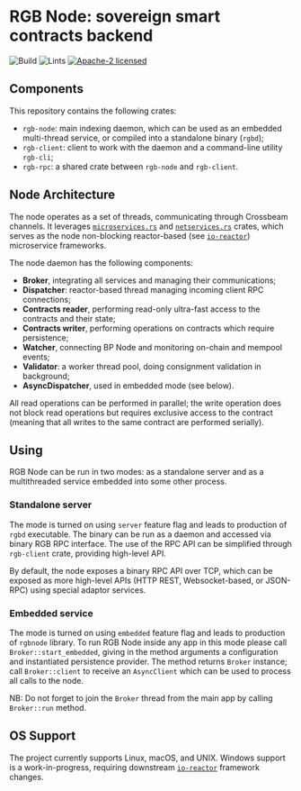 # RGB Node: sovereign smart contracts backend

![Build](https://github.com/RGB-WG/rgb-node/workflows/Build/badge.svg)
![Lints](https://github.com/RGB-WG/rgb-node/workflows/Lints/badge.svg)
[![Apache-2 licensed](https://img.shields.io/crates/l/rgb-node)](./LICENSE)

## Components

This repository contains the following crates:

- `rgb-node`: main indexing daemon, which can be used as an embedded multi-thread service,
  or compiled into a standalone binary (`rgbd`);
- `rgb-client`: client to work with the daemon and a command-line utility `rgb-cli`;
- `rgb-rpc`: a shared crate between `rgb-node` and `rgb-client`.

## Node Architecture

The node operates as a set of threads, communicating through Crossbeam channels.
It leverages [`microservices.rs`] and [`netservices.rs`] crates,
which serves as the node non-blocking reactor-based (see [`io-reactor`]) microservice frameworks.

The node daemon has the following components:

- **Broker**, integrating all services and managing their communications;
- **Dispatcher**: reactor-based thread managing incoming client RPC connections;
- **Contracts reader**, performing read-only ultra-fast access to the contracts and their state;
- **Contracts writer**, performing operations on contracts which require persistence;
- **Watcher**, connecting BP Node and monitoring on-chain and mempool events;
- **Validator**: a worker thread pool, doing consignment validation in background;
- **AsyncDispatcher**, used in embedded mode (see below).

All read operations can be performed in parallel;
the write operation does not block read operations
but requires exclusive access to the contract (meaning that all writes to the same contract are
performed serially).

## Using

RGB Node can be run in two modes:
as a standalone server and as a multithreaded service embedded into some other process.

### Standalone server

The mode is turned on using `server` feature flag and leads to production of `rgbd` executable.
The binary can be run as a daemon and accessed via binary RGB RPC interface.
The use of the RPC API can be simplified through `rgb-client` crate, providing high-level API.

By default, the node exposes a binary RPC API over TCP, which can be exposed as more high-level APIs
(HTTP REST, Websocket-based, or JSON-RPC) using special adaptor services.

### Embedded service

The mode is turned on using `embedded` feature flag and leads to production of `rgbnode` library.
To run RGB Node inside any app in this mode please call `Broker::start_embedded`,
giving in the method arguments a configuration and instantiated persistence provider.
The method returns `Broker` instance; call `Broker::client` to receive an `AsyncClient` which can
be used to process all calls to the node.

NB: Do not forget to join the `Broker` thread from the main app by calling `Broker::run` method.

## OS Support

The project currently supports Linux, macOS, and UNIX.
Windows support is a work-in-progress, requiring downstream [`io-reactor`] framework changes.

[`io-reactor`]: https://github.com/rust-amplify/io-reactor

[`microservices.rs`]: https://github.com/cyphernet-labs/microservices.rs

[`netservices.rs`]: https://github.com/cyphernet-labs/netservices.rs
